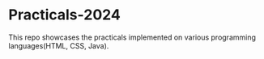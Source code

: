 # Practicals-2024
This repo showcases the practicals implemented on various programming languages(HTML, CSS, Java).

